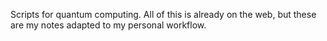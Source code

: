Scripts for quantum computing. All of this is already on the web, but these are my notes adapted to my personal workflow.
